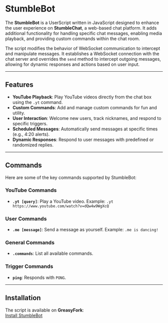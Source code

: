 # StumbleBot

The **StumbleBot** is a UserScript written in JavaScript designed to enhance the user experience on **StumbleChat**, a web-based chat platform. It adds additional functionality for handling specific chat messages, enabling media playback, and providing custom commands within the chat room.

The script modifies the behavior of WebSocket communication to intercept and manipulate messages. It establishes a WebSocket connection with the chat server and overrides the `send` method to intercept outgoing messages, allowing for dynamic responses and actions based on user input.

---

## Features

- **YouTube Playback**: Play YouTube videos directly from the chat box using the `.yt` command.
- **Custom Commands**: Add and manage custom commands for fun and utility.
- **User Interaction**: Welcome new users, track nicknames, and respond to specific triggers.
- **Scheduled Messages**: Automatically send messages at specific times (e.g., 4:20 alerts).
- **Dynamic Responses**: Respond to user messages with predefined or randomized replies.

---

## Commands

Here are some of the key commands supported by StumbleBot:

### YouTube Commands
- **`.yt [query]`**: Play a YouTube video. Example: `.yt https://www.youtube.com/watch?v=dQw4w9WgXcQ`

### User Commands
- **`.me [message]`**: Send a message as yourself. Example: `.me is dancing!`

### General Commands
- **`.commands`**: List all available commands.

### Trigger Commands
- **`ping`**: Responds with `PONG`.

---

## Installation

The script is available on **GreasyFork**:  
[Install StumbleBot](https://greasyfork.org/en/scripts/526343-stumblebot)

